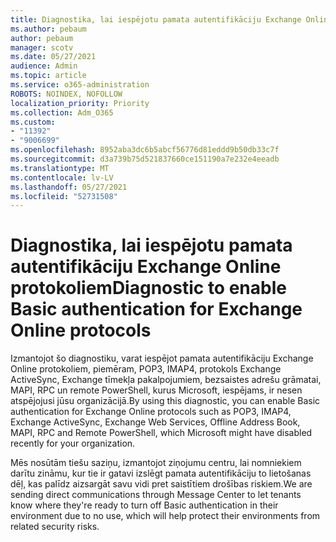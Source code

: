 ```yaml
---
title: Diagnostika, lai iespējotu pamata autentifikāciju Exchange Online protokoliem
ms.author: pebaum
author: pebaum
manager: scotv
ms.date: 05/27/2021
audience: Admin
ms.topic: article
ms.service: o365-administration
ROBOTS: NOINDEX, NOFOLLOW
localization_priority: Priority
ms.collection: Adm_O365
ms.custom:
- "11392"
- "9006699"
ms.openlocfilehash: 8952aba3dc6b5abcf56776d81eddd9b50db33c7f
ms.sourcegitcommit: d3a739b75d521837660ce151190a7e232e4eeadb
ms.translationtype: MT
ms.contentlocale: lv-LV
ms.lasthandoff: 05/27/2021
ms.locfileid: "52731508"
---
```

# <a name="diagnostic-to-enable-basic-authentication-for-exchange-online-protocols"></a><span data-ttu-id="a282d-102">Diagnostika, lai iespējotu pamata autentifikāciju Exchange Online protokoliem</span><span class="sxs-lookup"><span data-stu-id="a282d-102">Diagnostic to enable Basic authentication for Exchange Online protocols</span></span>

<span data-ttu-id="a282d-103">Izmantojot šo diagnostiku, varat iespējot pamata autentifikāciju Exchange Online protokoliem, piemēram, POP3, IMAP4, protokols Exchange ActiveSync, Exchange tīmekļa pakalpojumiem, bezsaistes adrešu grāmatai, MAPI, RPC un remote PowerShell, kurus Microsoft, iespējams, ir nesen atspējojusi jūsu organizācijā.</span><span class="sxs-lookup"><span data-stu-id="a282d-103">By using this diagnostic, you can enable Basic authentication for Exchange Online protocols such as POP3, IMAP4, Exchange ActiveSync, Exchange Web Services, Offline Address Book, MAPI, RPC and Remote PowerShell, which Microsoft might have disabled recently for your organization.</span></span> 

<span data-ttu-id="a282d-104">Mēs nosūtām tiešu saziņu, izmantojot ziņojumu centru, lai nomniekiem darītu zināmu, kur tie ir gatavi izslēgt pamata autentifikāciju to lietošanas dēļ, kas palīdz aizsargāt savu vidi pret saistītiem drošības riskiem.</span><span class="sxs-lookup"><span data-stu-id="a282d-104">We are sending direct communications through Message Center to let tenants know where they're ready to turn off Basic authentication in their environment due to no use, which will help protect their environments from related security risks.</span></span>